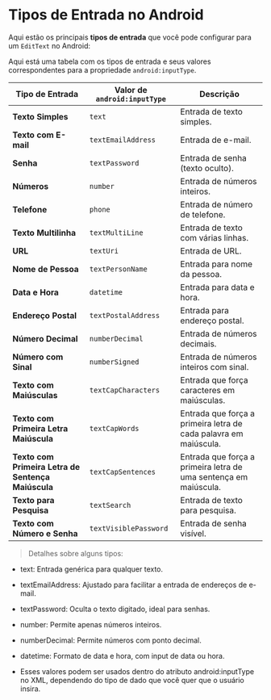 # Tipos de Entrada no Android

Aqui estão os principais **tipos de entrada** que você pode configurar para um `EditText` no Android:

Aqui está uma tabela com os tipos de entrada e seus valores correspondentes para a propriedade `android:inputType`.

| **Tipo de Entrada**       | **Valor de `android:inputType`**    | **Descrição**                                 |
|---------------------------|-------------------------------------|-----------------------------------------------|
| **Texto Simples**          | `text`                              | Entrada de texto simples.                    |
| **Texto com E-mail**       | `textEmailAddress`                  | Entrada de e-mail.                           |
| **Senha**                  | `textPassword`                      | Entrada de senha (texto oculto).             |
| **Números**                | `number`                            | Entrada de números inteiros.                 |
| **Telefone**               | `phone`                             | Entrada de número de telefone.               |
| **Texto Multilinha**       | `textMultiLine`                     | Entrada de texto com várias linhas.          |
| **URL**                    | `textUri`                           | Entrada de URL.                              |
| **Nome de Pessoa**         | `textPersonName`                    | Entrada para nome da pessoa.                 |
| **Data e Hora**            | `datetime`                          | Entrada para data e hora.                    |
| **Endereço Postal**        | `textPostalAddress`                 | Entrada para endereço postal.                |
| **Número Decimal**         | `numberDecimal`                     | Entrada de números decimais.                 |
| **Número com Sinal**       | `numberSigned`                      | Entrada de números inteiros com sinal.       |
| **Texto com Maiúsculas**   | `textCapCharacters`                 | Entrada que força caracteres em maiúsculas.  |
| **Texto com Primeira Letra Maiúscula** | `textCapWords`             | Entrada que força a primeira letra de cada palavra em maiúscula. |
| **Texto com Primeira Letra de Sentença Maiúscula** | `textCapSentences` | Entrada que força a primeira letra de uma sentença em maiúscula. |
| **Texto para Pesquisa**    | `textSearch`                        | Entrada de texto para pesquisa.              |
| **Texto com Número e Senha** | `textVisiblePassword`             | Entrada de senha visível.                    |

> Detalhes sobre alguns tipos:

- text: Entrada genérica para qualquer texto.

- textEmailAddress: Ajustado para facilitar a entrada de endereços de e-mail.

- textPassword: Oculta o texto digitado, ideal para senhas.

- number: Permite apenas números inteiros.

- numberDecimal: Permite números com ponto decimal.

- datetime: Formato de data e hora, com input de data ou hora.

- Esses valores podem ser usados dentro do atributo android:inputType no XML, dependendo do tipo de dado que você quer que o usuário insira.
